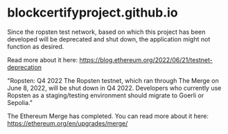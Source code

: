 # blockcertifyproject.github.io


Since the ropsten test network, based on which this project has been developed will be deprecated and shut down, the application might not function as desired. 

Read more about it here: https://blog.ethereum.org/2022/06/21/testnet-deprecation


"Ropsten: Q4 2022
The Ropsten testnet, which ran through The Merge on June 8, 2022, will be shut down in Q4 2022.
Developers who currently use Ropsten as a staging/testing environment should migrate to Goerli or Sepolia."



The Ethereum Merge has completed. You can read more about it here: https://ethereum.org/en/upgrades/merge/
